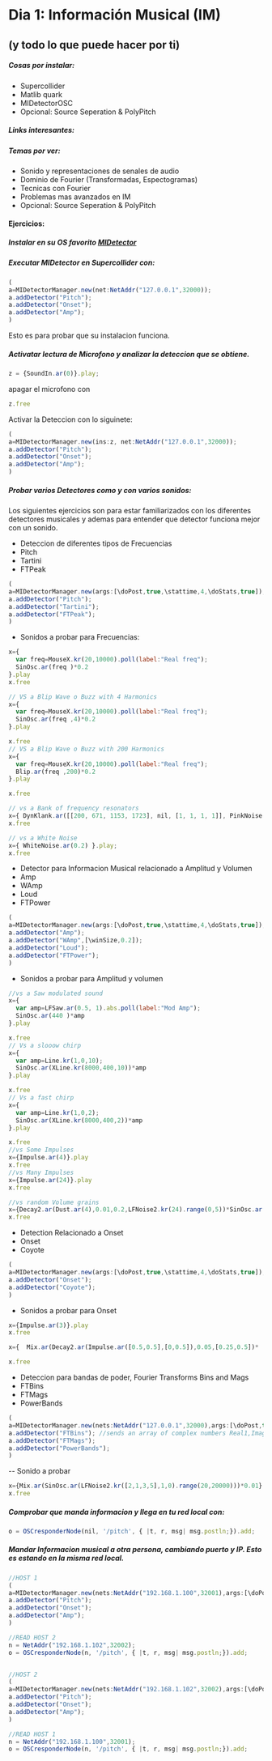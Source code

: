 
# Dia 1: Información Musical (IM)
(y todo lo que puede hacer por ti)
---

##### Cosas por instalar:
* Supercollider
* Matlib quark
* MIDetectorOSC
* Opcional: Source Seperation & PolyPitch

##### Links interesantes:


##### Temas por ver:
* Sonido y representaciones de senales de audio
* Dominio de Fourier (Transformadas, Espectogramas)
* Tecnicas con Fourier
* Problemas mas avanzados en IM
* Opcional: Source Seperation & PolyPitch

#### Ejercicios:

##### Instalar en su OS favorito [MIDetector](https://github.com/beangoben/MIDetectorOSC)

##### Executar MIDetector en Supercollider con:

```javascript
(
a=MIDetectorManager.new(net:NetAddr("127.0.0.1",32000));
a.addDetector("Pitch");
a.addDetector("Onset");
a.addDetector("Amp");
)
```

Esto es para probar que su instalacion funciona.


##### Activatar lectura de Microfono y analizar la deteccion que se obtiene.

```javascript
z = {SoundIn.ar(0)}.play;
```

apagar el microfono con

```javascript
z.free
```

Activar la Deteccion con lo siguinete:

```javascript
(
a=MIDetectorManager.new(ins:z, net:NetAddr("127.0.0.1",32000));
a.addDetector("Pitch");
a.addDetector("Onset");
a.addDetector("Amp");
)
```

##### Probar varios Detectores como y con varios sonidos:

Los siguientes ejercicios son para estar familiarizados con los diferentes detectores musicales y ademas para entender que detector funciona mejor con un sonido.

- Deteccion de diferentes tipos de Frecuencias
- Pitch
- Tartini
- FTPeak

```javascript
(
a=MIDetectorManager.new(args:[\doPost,true,\stattime,4,\doStats,true]);
a.addDetector("Pitch");
a.addDetector("Tartini");
a.addDetector("FTPeak");
)
```

- Sonidos a probar para Frecuencias:

```javascript
x={
  var freq=MouseX.kr(20,10000).poll(label:"Real freq");
  SinOsc.ar(freq )*0.2
}.play
x.free

// VS a Blip Wave o Buzz with 4 Harmonics
x={
  var freq=MouseX.kr(20,10000).poll(label:"Real freq");
  SinOsc.ar(freq ,4)*0.2
}.play

x.free
// VS a Blip Wave o Buzz with 200 Harmonics
x={
  var freq=MouseX.kr(20,10000).poll(label:"Real freq");
  Blip.ar(freq ,200)*0.2
}.play

x.free

// vs a Bank of frequency resonators
x={ DynKlank.ar([[200, 671, 1153, 1723], nil, [1, 1, 1, 1]], PinkNoise.ar([0.007,0.007])) }.play;
x.free

// vs a White Noise
x={ WhiteNoise.ar(0.2) }.play;
x.free
```

- Detector para Informacion Musical relacionado a Amplitud y Volumen
- Amp
- WAmp
- Loud
- FTPower

```javascript
(
a=MIDetectorManager.new(args:[\doPost,true,\stattime,4,\doStats,true]);
a.addDetector("Amp");
a.addDetector("WAmp",[\winSize,0.2]);
a.addDetector("Loud");
a.addDetector("FTPower");
)
```

- Sonidos a probar para Amplitud y volumen

```javascript
//vs a Saw modulated sound
x={
  var amp=LFSaw.ar(0.5, 1).abs.poll(label:"Mod Amp");
  SinOsc.ar(440 )*amp
}.play

x.free
// Vs a slooow chirp
x={
  var amp=Line.kr(1,0,10);
  SinOsc.ar(XLine.kr(8000,400,10))*amp
}.play

x.free
// Vs a fast chirp
x={
  var amp=Line.kr(1,0,2);
  SinOsc.ar(XLine.kr(8000,400,2))*amp
}.play

x.free
//vs Some Impulses
x={Impulse.ar(4)}.play
x.free
//vs Many Impulses
x={Impulse.ar(24)}.play
x.free

//vs random Volume grains
x={Decay2.ar(Dust.ar(4),0.01,0.2,LFNoise2.kr(24).range(0,5))*SinOsc.ar(LFNoise2.kr(2).range(200,8800))*0.2}.play
x.free
```

- Detection Relacionado a Onset
- Onset
- Coyote

```javascript
(
a=MIDetectorManager.new(args:[\doPost,true,\stattime,4,\doStats,true]);
a.addDetector("Onset");
a.addDetector("Coyote");
)
```

- Sonidos a probar para Onset

```javascript
x={Impulse.ar(3)}.play
x.free

x={  Mix.ar(Decay2.ar(Impulse.ar([0.5,0.5],[0,0.5]),0.05,[0.25,0.5])* [Pulse.ar(220),Pulse.ar(2200)])}.play;

x.free
```

- Deteccion para bandas de poder, Fourier Transforms Bins and Mags
- FTBins
- FTMags
- PowerBands

```javascript
(
a=MIDetectorManager.new(nets:NetAddr("127.0.0.1",32000),args:[\doPost,true,\doPlot,true,\doStats,true]);
a.addDetector("FTBins"); //sends an array of complex numbers Real1,Imag1....RealN-1,ImagN-1
a.addDetector("FTMags");
a.addDetector("PowerBands");
)
```

-- Sonido a probar

```javascript
x={Mix.ar(SinOsc.ar(LFNoise2.kr([2,1,3,5],1,0).range(20,20000)))*0.01}.play;
x.free
```

##### Comprobar que manda informacion y llega en tu red local con:

```javascript
o = OSCresponderNode(nil, '/pitch', { |t, r, msg| msg.postln;}).add;
```

##### Mandar Informacion musical a otra persona, cambiando puerto y IP. Esto es estando en la misma red local.

```javascript
//HOST 1
(
a=MIDetectorManager.new(nets:NetAddr("192.168.1.100",32001),args:[\doPost,true,\doPlot,true,\doStats,true]);
a.addDetector("Pitch");
a.addDetector("Onset");
a.addDetector("Amp");
)

//READ HOST 2
n = NetAddr("192.168.1.102",32002); 
o = OSCresponderNode(n, '/pitch', { |t, r, msg| msg.postln;}).add;


//HOST 2
(
a=MIDetectorManager.new(nets:NetAddr("192.168.1.102",32002),args:[\doPost,true,\doPlot,true,\doStats,true]);
a.addDetector("Pitch");
a.addDetector("Onset");
a.addDetector("Amp");
)

//READ HOST 1
n = NetAddr("192.168.1.100",32001); 
o = OSCresponderNode(n, '/pitch', { |t, r, msg| msg.postln;}).add;
```





